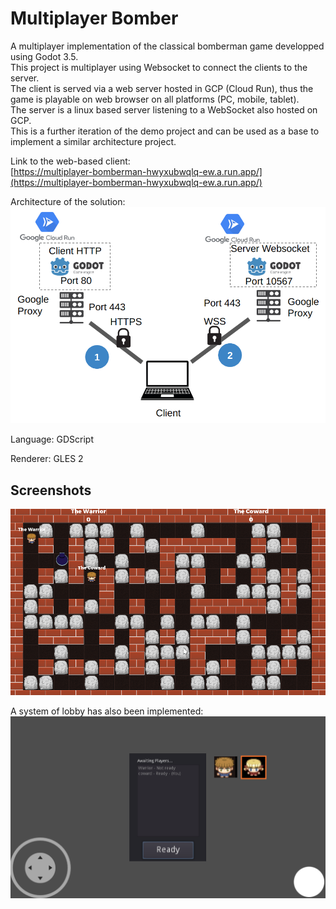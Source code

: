 # Multiplayer Bomber

A multiplayer implementation of the classical bomberman game developped using Godot 3.5.  
This project is multiplayer using Websocket to connect the clients to the server.   
The client is served via a web server hosted in GCP (Cloud Run), thus the game is playable on web browser on all platforms (PC, mobile, tablet).  
The server is a linux based server listening to a WebSocket also hosted on GCP.  
This is a further iteration of the demo project and can be used as a base to implement a similar architecture project.

Link to the web-based client:  
[https://multiplayer-bomberman-hwyxubwqlq-ew.a.run.app/](https://multiplayer-bomberman-hwyxubwqlq-ew.a.run.app/)

Architecture of the solution: 
![Architecture](screenshots/architecture.png)


Language: GDScript

Renderer: GLES 2



## Screenshots

![Screenshot](screenshots/bomber.png)

A system of lobby has also been implemented: 
![Screenshot2](screenshots/lobby.png)
